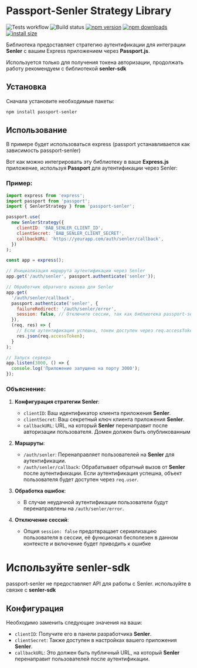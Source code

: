 # Passport-Senler Strategy Library
![Tests workflow](https://github.com/maxi-q/passport-senler/actions/workflows/test.yml/badge.svg)
![Build status](https://github.com/maxi-q/passport-senler/actions/workflows/publish.yml/badge.svg)
[![npm version](https://img.shields.io/npm/v/passport-senler.svg?style=flat-square)](https://www.npmjs.org/package/passport-senler)
[![npm downloads](https://img.shields.io/npm/dm/passport-senler.svg?style=flat-square)](https://npm-stat.com/charts.html?package=passport-senler)
[![install size](https://img.shields.io/badge/dynamic/json?url=https://packagephobia.com/v2/api.json?p=passport-senler&query=$.install.pretty&label=install%20size&style=flat-square)](https://packagephobia.now.sh/result?p=passport-senler)

Библиотека предоставляет стратегию аутентификации для интеграции **Senler** с вашим Express приложением через **Passport.js**.

Используется только для получения токена авторизации, продолжать работу рекомендуем с библиотекой **senler-sdk**

## Установка

Сначала установите необходимые пакеты:

```bash
npm install passport-senler
```

## Использование
В примере будет использоваться express (passport устанавливается как зависимость passport-senler)

Вот как можно интегрировать эту библиотеку в ваше **Express.js** приложение, используя **Passport** для аутентификации через Senler:

### Пример:

```javascript
import express from 'express';
import passport from 'passport';
import { SenlerStrategy } from 'passport-senler';

passport.use(
  new SenlerStrategy({
    clientID: 'ВАШ_SENLER_CLIENT_ID',
    clientSecret: 'ВАШ_SENLER_CLIENT_SECRET',
    callbackURL: 'https://yourapp.com/auth/senler/callback',
  })
);

const app = express();

// Инициализация маршрута аутентификации через Senler
app.get('/auth/senler', passport.authenticate('senler'));

// Обработчик обратного вызова для Senler
app.get(
  '/auth/senler/callback',
  passport.authenticate('senler', {
    failureRedirect: '/auth/senler/error',
    session: false, // Отключите сессии, так как библиотека passport-senler не работает с сессиями
  }),
  (req, res) => {
    // Если аутентификация успешна, токен доступен через req.accessToken
    res.json(req.accessToken);
  }
);

// Запуск сервера
app.listen(3000, () => {
  console.log('Приложение запущено на порту 3000');
});
```

### Объяснение:

1. **Конфигурация стратегии Senler**:
    - `clientID`: Ваш идентификатор клиента приложения **Senler**.
    - `clientSecret`: Ваш секретный ключ клиента приложения **Senler**.
    - `callbackURL`: URL, на который **Senler** перенаправит после авторизации пользователя. Домен должен быть опубликованным

2. **Маршруты**:
    - `/auth/senler`: Перенаправляет пользователей на **Senler** для аутентификации.
    - `/auth/senler/callback`: Обрабатывает обратный вызов от **Senler** после аутентификации. Если аутентификация успешна, объект пользователя будет доступен через `req.user`.

3. **Обработка ошибок**:
    - В случае неудачной аутентификации пользователи будут перенаправлены на `/auth/senler/error`.

4. **Отключение сессий**:
    - Опция `session: false` предотвращает сериализацию пользователя в сессии, её функционал бесполезен в данном контексте и включение будет приводить к ошибке

# Используйте senler-sdk
passport-senler не предоставляет API для работы с Senler. используйте в связке с **senler-sdk**

## Конфигурация

Необходимо заменить следующие значения на ваши:

- `clientID`: Получите его в панели разработчика **Senler**.
- `clientSecret`: Также доступен в настройках вашего приложения **Senler**.
- `callbackURL`: Это должен быть публичный URL, на который **Senler** перенаправит пользователей после аутентификации.

